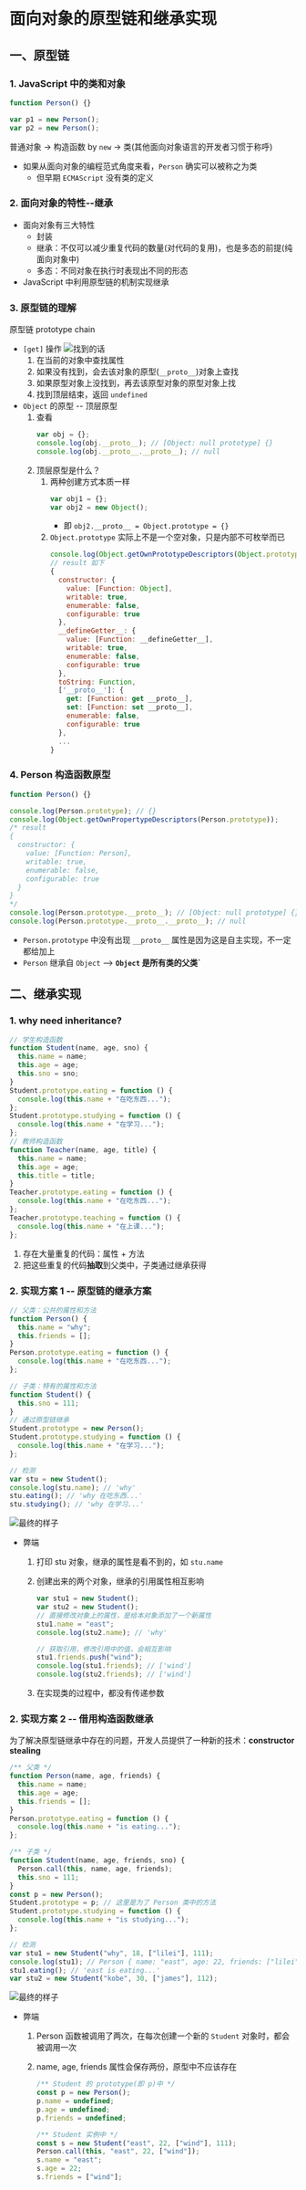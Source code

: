 <!--
 * @Author: East
 * @Date: 2022-01-04 15:53:16
 * @LastEditTime: 2022-01-05 09:12:20
 * @LastEditors: Please set LastEditors
 * @Description: 打开koroFileHeader查看配置 进行设置: 面向对象的原型链 + 继承实现
 * @FilePath: \forGreaterGood\javascript\10-原型链+继承实现.md
-->

# 面向对象的原型链和继承实现

## 一、原型链

### 1. JavaScript 中的类和对象

```js
function Person() {}

var p1 = new Person();
var p2 = new Person();
```

普通对象 -> 构造函数 by `new` -> 类(其他面向对象语言的开发者习惯于称呼)

- 如果从面向对象的编程范式角度来看，`Person` 确实可以被称之为类
  - 但早期 `ECMAScript` 没有类的定义

### 2. 面向对象的特性--继承

- 面向对象有三大特性
  - 封装
  - 继承：不仅可以减少重复代码的数量(对代码的复用)，也是多态的前提(纯面向对象中)
  - 多态：不同对象在执行时表现出不同的形态
- JavaScript 中利用原型链的机制实现继承

### 3. 原型链的理解

原型链 prototype chain

- `[get]` 操作 ![找到的话](./imgs/10_prototype_chain.png)
  1. 在当前的对象中查找属性
  2. 如果没有找到，会去该对象的原型(`__proto__`)对象上查找
  3. 如果原型对象上没找到，再去该原型对象的原型对象上找
  4. 找到顶层结束，返回 `undefined`
- `Object` 的原型 -- 顶层原型
  1. 查看
     ```js
     var obj = {};
     console.log(obj.__proto__); // [Object: null prototype] {}
     console.log(obj.__proto__.__proto__); // null
     ```
  2. 顶层原型是什么？
     1. 两种创建方式本质一样
        ```js
        var obj1 = {};
        var obj2 = new Object();
        ```
        - 即 `obj2.__proto__ = Object.prototype = {}`
     2. `Object.prototype` 实际上不是一个空对象，只是内部不可枚举而已
        ```js
        console.log(Object.getOwnPrototypeDescriptors(Object.prototype));
        // result 如下
        {
          constructor: {
            value: [Function: Object],
            writable: true,
            enumerable: false,
            configurable: true
          },
          __defineGetter__: {
            value: [Function: __defineGetter__],
            writable: true,
            enumerable: false,
            configurable: true
          },
          toString: Function,
          ['__proto__']: {
            get: [Function: get __proto__],
            set: [Function: set __proto__],
            enumerable: false,
            configurable: true
          },
          ...
        }
        ```

### 4. Person 构造函数原型

```js
function Person() {}

console.log(Person.prototype); // {}
console.log(Object.getOwnPropertypeDescriptors(Person.prototype));
/* result
{
  constructor: {
    value: [Function: Person],
    writable: true,
    enumerable: false,
    configurable: true
  }
}
*/
console.log(Person.prototype.__proto__); // [Object: null prototype] {}
console.log(Person.prototype.__proto__.__proto__); // null
```

- `Person.prototype` 中没有出现 `__proto__` 属性是因为这是自主实现，不一定都给加上
- `Person` 继承自 `Object` --> **`Object` 是所有类的父类`**

## 二、继承实现

### 1. why need inheritance?

```js
// 学生构造函数
function Student(name, age, sno) {
  this.name = name;
  this.age = age;
  this.sno = sno;
}
Student.prototype.eating = function () {
  console.log(this.name + "在吃东西...");
};
Student.prototype.studying = function () {
  console.log(this.name + "在学习...");
};
// 教师构造函数
function Teacher(name, age, title) {
  this.name = name;
  this.age = age;
  this.title = title;
}
Teacher.prototype.eating = function () {
  console.log(this.name + "在吃东西...");
};
Teacher.prototype.teaching = function () {
  console.log(this.name + "在上课...");
};
```

1. 存在大量重复的代码：属性 + 方法
2. 把这些重复的代码**抽取**到父类中，子类通过继承获得

### 2. 实现方案 1 -- 原型链的继承方案

```js
// 父类：公共的属性和方法
function Person() {
  this.name = "why";
  this.friends = [];
}
Person.prototype.eating = function () {
  console.log(this.name + "在吃东西...");
};

// 子类：特有的属性和方法
function Student() {
  this.sno = 111;
}
// 通过原型链继承
Student.prototype = new Person();
Student.prototype.studying = function () {
  console.log(this.name + "在学习...");
};

// 检测
var stu = new Student();
console.log(stu.name); // 'why'
stu.eating(); // 'why 在吃东西...'
stu.studying(); // 'why 在学习...'
```

![最终的样子](./imgs/10_proto_inheritance.png)

- 弊端

  1. 打印 stu 对象，继承的属性是看不到的，如 `stu.name`
  2. 创建出来的两个对象，继承的引用属性相互影响

     ```js
     var stu1 = new Student();
     var stu2 = new Student();
     // 直接修改对象上的属性，是给本对象添加了一个新属性
     stu1.name = "east";
     console.log(stu2.name); // 'why'

     // 获取引用，修改引用中的值，会相互影响
     stu1.friends.push("wind");
     console.log(stu1.friends); // ['wind']
     console.log(stu2.friends); // ['wind']
     ```

  3. 在实现类的过程中，都没有传递参数

### 2. 实现方案 2 -- 借用构造函数继承

为了解决原型链继承中存在的问题，开发人员提供了一种新的技术：**constructor stealing**

```js
/** 父类 */
function Person(name, age, friends) {
  this.name = name;
  this.age = age;
  this.friends = [];
}
Person.prototype.eating = function () {
  console.log(this.name + "is eating...");
};

/** 子类 */
function Student(name, age, friends, sno) {
  Person.call(this, name, age, friends);
  this.sno = 111;
}
const p = new Person();
Student.prototype = p; // 这里是为了 Person 类中的方法
Student.prototype.studying = function () {
  console.log(this.name + "is studying...");
};

// 检测
var stu1 = new Student("why", 18, ["lilei"], 111);
console.log(stu1); // Person { name: "east", age: 22, friends: ["lilei"], sno: 111 }
stu1.eating(); // 'east is eating...'
var stu2 = new Student("kobe", 30, ["james"], 112);
```

![最终的样子](./imgs/10_constructor_inheritance.png)

- 弊端

  1. Person 函数被调用了两次，在每次创建一个新的 `Student` 对象时，都会被调用一次
  2. name, age, friends 属性会保存两份，原型中不应该存在

     ```js
     /** Student 的 prototype(即 p)中 */
     const p = new Person();
     p.name = undefined;
     p.age = undefined;
     p.friends = undefined;

     /** Student 实例中 */
     const s = new Student("east", 22, ["wind"], 111);
     Person.call(this, "east", 22, ["wind"]);
     s.name = "east";
     s.age = 22;
     s.friends = ["wind"];
     ```
